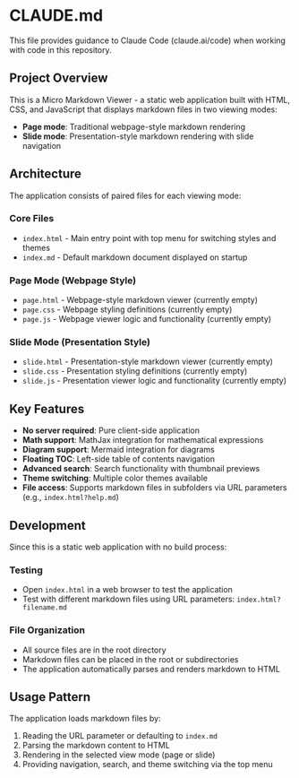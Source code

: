 # CLAUDE.md

This file provides guidance to Claude Code (claude.ai/code) when working with code in this repository.

## Project Overview

This is a Micro Markdown Viewer - a static web application built with HTML, CSS, and JavaScript that displays markdown files in two viewing modes:

- **Page mode**: Traditional webpage-style markdown rendering
- **Slide mode**: Presentation-style markdown rendering with slide navigation

## Architecture

The application consists of paired files for each viewing mode:

### Core Files

- `index.html` - Main entry point with top menu for switching styles and themes
- `index.md` - Default markdown document displayed on startup

### Page Mode (Webpage Style)

- `page.html` - Webpage-style markdown viewer (currently empty)
- `page.css` - Webpage styling definitions (currently empty)
- `page.js` - Webpage viewer logic and functionality (currently empty)

### Slide Mode (Presentation Style)

- `slide.html` - Presentation-style markdown viewer (currently empty)
- `slide.css` - Presentation styling definitions (currently empty)
- `slide.js` - Presentation viewer logic and functionality (currently empty)

## Key Features

- **No server required**: Pure client-side application
- **Math support**: MathJax integration for mathematical expressions
- **Diagram support**: Mermaid integration for diagrams
- **Floating TOC**: Left-side table of contents navigation
- **Advanced search**: Search functionality with thumbnail previews
- **Theme switching**: Multiple color themes available
- **File access**: Supports markdown files in subfolders via URL parameters (e.g., `index.html?help.md`)

## Development

Since this is a static web application with no build process:

### Testing

- Open `index.html` in a web browser to test the application
- Test with different markdown files using URL parameters: `index.html?filename.md`

### File Organization

- All source files are in the root directory
- Markdown files can be placed in the root or subdirectories
- The application automatically parses and renders markdown to HTML

## Usage Pattern

The application loads markdown files by:

1. Reading the URL parameter or defaulting to `index.md`
2. Parsing the markdown content to HTML
3. Rendering in the selected view mode (page or slide)
4. Providing navigation, search, and theme switching via the top menu
